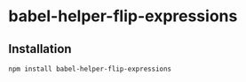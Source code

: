 # babel-helper-flip-expressions

## Installation

```sh
npm install babel-helper-flip-expressions
```
